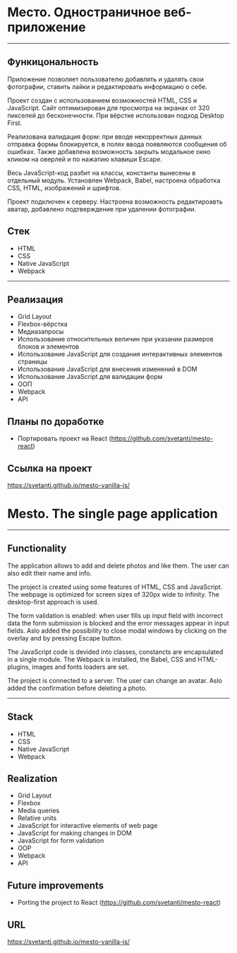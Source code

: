 # Место. Одностраничное веб-приложение

---

## Функицональность

Приложение позволяет пользователю добавлять и удалять свои фотографии, ставить лайки и редактировать информацию о себе.

Проект создан с использованием возможностей HTML, CSS и JavaScript. Сайт оптимизирован для просмотра на экранах от 320 пикселей до бесконечности. При вёрстке использован подход Desktop First.

Реализована валидация форм: при вводе некорректных данных отправка формы блокируется, в полях ввода появляются сообщения об ошибках. Также добавлена возможность закрыть модальное окно кликом на оверлей и по нажатию клавиши Escape.

Весь JavaScript-код разбит на классы, константы вынесены в отдельный модуль. Установлен Webpack, Babel, настроена обработка CSS, HTML, изображений и шрифтов.

Проект подключен к серверу. Настроена возможность редактироавть аватар, добавлено подтверждение при удалении фотографии.

## Стек

- HTML
- CSS
- Native JavaScript
- Webpack

---

## Реализация

- Grid Layout
- Flexbox-вёрстка
- Медиазапросы
- Использование относительных величин при указании размеров блоков и элементов
- Использование JavaScript для создания интерактивных элементов страницы
- Использование JavaScript для внесения изменений в DOM
- Использование JavaScript для валидации форм
- ООП
- Webpack
- API

## Планы по доработке

- Портировать проект на React (https://github.com/svetanti/mesto-react)

## Ссылка на проект

https://svetanti.github.io/mesto-vanilla-js/

# Mesto. The single page application

---

## Functionality

The application allows to add and delete photos and like them. The user can also edit their name and info.

The project is created using some features of HTML, CSS and JavaScript. The webpage is optimized for screen sizes of 320px wide to infinity. The desktop-first approach is used.

The form validation is enabled: when user fills up input field with incorrect data the form submission is blocked and the error messages appear in input fields. Aslo added the possibility to close modal windows by clicking on the overlay and by pressing Escape button.

The JavaScript code is devided into classes, constancts are encapsulated in a single module. The Webpack is installed, the Babel, CSS and HTML-plugins, images and fonts loaders are set.

The project is connected to a server. The user can change an avatar. Aslo added the confirmation before deleting a photo.

---

## Stack

- HTML
- CSS
- Native JavaScript
- Webpack

## Realization

- Grid Layout
- Flexbox
- Media queries
- Relative units
- JavaScript for interactive elements of web page
- JavaScript for making changes in DOM
- JavaScript for form validation
- OOP
- Webpack
- API

## Future improvements

- Porting the project to React (https://github.com/svetanti/mesto-react)

## URL

https://svetanti.github.io/mesto-vanilla-js/
